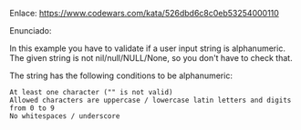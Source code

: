 Enlace: https://www.codewars.com/kata/526dbd6c8c0eb53254000110

Enunciado:

In this example you have to validate if a user input string is alphanumeric. The given string is not nil/null/NULL/None, so you don't have to check that.

The string has the following conditions to be alphanumeric:

    At least one character ("" is not valid)
    Allowed characters are uppercase / lowercase latin letters and digits from 0 to 9
    No whitespaces / underscore